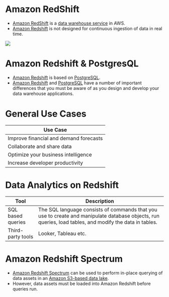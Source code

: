 # Amazon RedShift
- [Amazon RedShift](https://aws.amazon.com/redshift/) is a [data warehouse service](../../1_HLDDesignComponents/0_SystemGlossaries/Database/BigData/DataWarehouses.md) in AWS.
- [Amazon Redshift]() is not designed for continuous ingestion of data in real time.

![](https://lucyinthecloud.com/app/uploads/2021/07/amazon-redshift.png)

# Amazon Redshift & PostgresQL
- [Amazon Redshift]() is based on [PostgreSQL](../../1_HLDDesignComponents/3_DatabaseComponents/Readme.md).
- [Amazon Redshift]() and [PostgreSQL](../../1_HLDDesignComponents/3_DatabaseComponents/Readme.md) have a number of important differences that you must be aware of as you design and develop your data warehouse applications.

# General Use Cases
| Use Case                               |
|----------------------------------------|
| Improve financial and demand forecasts |
| Collaborate and share data             |
| Optimize your business intelligence    |
| Increase developer productivity        |

# Data Analytics on Redshift

| Tool              | Description                                                                                                                                            |
|-------------------|--------------------------------------------------------------------------------------------------------------------------------------------------------|
| SQL based queries | The SQL language consists of commands that you use to create and manipulate database objects, run queries, load tables, and modify the data in tables. |
| Third-party tools | Looker, Tableau etc.                                                                                                                                   |

# Amazon Redshift Spectrum
- [Amazon Redshift Spectrum](https://docs.aws.amazon.com/redshift/latest/dg/c-getting-started-using-spectrum.html) can be used to perform in-place querying of data assets in an [Amazon S3-based data lake](../7_StorageServices/3_ObjectStorageTypes/AmazonS3/Readme.md). 
- However, data assets must be loaded into Amazon Redshift before queries run. 